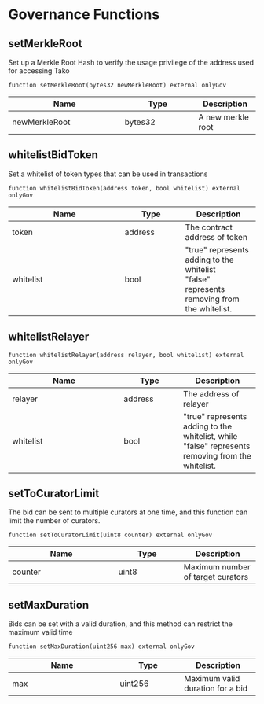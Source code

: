 # Governance Functions

## setMerkleRoot

Set up a Merkle Root Hash to verify the usage privilege of the address used for accessing Tako

`function setMerkleRoot(bytes32 newMerkleRoot) external onlyGov`

<table><thead><tr><th width="213.33333333333331">Name</th><th width="134">Type</th><th>Description</th></tr></thead><tbody><tr><td>newMerkleRoot</td><td>bytes32</td><td>A new merkle root</td></tr></tbody></table>

## whitelistBidToken

Set a whitelist of token types that can be used in transactions

`function whitelistBidToken(address token, bool whitelist) external onlyGov`

<table><thead><tr><th width="213.33333333333331">Name</th><th width="107">Type</th><th>Description</th></tr></thead><tbody><tr><td>token</td><td>address</td><td>The contract address of token</td></tr><tr><td>whitelist</td><td>bool</td><td>"true" represents adding to the whitelist<br>"false" represents removing from the whitelist.</td></tr></tbody></table>

## whitelistRelayer

`function whitelistRelayer(address relayer, bool whitelist) external onlyGov`

<table><thead><tr><th width="211.33333333333331">Name</th><th width="105">Type</th><th>Description</th></tr></thead><tbody><tr><td>relayer</td><td>address</td><td>The address of relayer</td></tr><tr><td>whitelist</td><td>bool</td><td>"true" represents adding to the whitelist, while "false" represents removing from the whitelist.</td></tr></tbody></table>

## setToCuratorLimit

The bid can be sent to multiple curators at one time, and this function can limit the number of curators.

`function setToCuratorLimit(uint8 counter) external onlyGov`

<table><thead><tr><th width="200.33333333333331">Name</th><th width="117">Type</th><th>Description</th></tr></thead><tbody><tr><td>counter</td><td>uint8</td><td>Maximum number of target curators</td></tr></tbody></table>

## setMaxDuration

Bids can be set with a valid duration, and this method can restrict the maximum valid time

`function setMaxDuration(uint256 max) external onlyGov`

<table><thead><tr><th width="203.33333333333331">Name</th><th width="115">Type</th><th>Description</th></tr></thead><tbody><tr><td>max</td><td>uint256</td><td>Maximum valid duration for a bid</td></tr></tbody></table>
